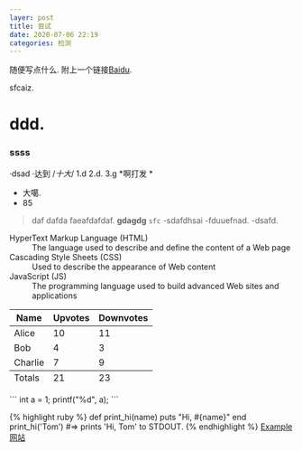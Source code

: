 ```yaml
---
layer: post
title: 尝试
date: 2020-07-06 22:19
categories: 检测
---
```

随便写点什么.
附上一个链接[Baidu][baidu].


sfcaiz.
# ddd.

### ssss

·dsad
·达到
/*十大*/
1.d
2.d.
3.g
*啊打发
* 
* 大噶.
* 85
>daf dafda faeafdafdaf.
**gdagdg**
`sfc`
-sdafdhsai
-fduuefnad.
-dsafd.
<dl>
  <dt>HyperText Markup Language (HTML)</dt>
  <dd>The language used to describe and define the content of a Web page</dd>

  <dt>Cascading Style Sheets (CSS)</dt>
  <dd>Used to describe the appearance of Web content</dd>

  <dt>JavaScript (JS)</dt>
  <dd>The programming language used to build advanced Web sites and applications</dd>
</dl>

<table>
  <thead>
    <tr>
      <th>Name</th>
      <th>Upvotes</th>
      <th>Downvotes</th>
    </tr>
  </thead>
  <tfoot>
    <tr>
      <td>Totals</td>
      <td>21</td>
      <td>23</td>
    </tr>
  </tfoot>
  <tbody>
    <tr>
      <td>Alice</td>
      <td>10</td>
      <td>11</td>
    </tr>
    <tr>
      <td>Bob</td>
      <td>4</td>
      <td>3</td>
    </tr>
    <tr>
      <td>Charlie</td>
      <td>7</td>
      <td>9</td>
    </tr>
  </tbody>
</table>
```
int a = 1;
printf("%d", a);
```

{% highlight ruby %}
def print_hi(name)
  puts "Hi, #{name}"
end
print_hi('Tom')
#=> prints 'Hi, Tom' to STDOUT.
{% endhighlight %}
[Example][example]
[网站][example]



[example]: https://www.jianshu.com/p/f82c76b90336
[baidu]:  https://www.baidu.com/
